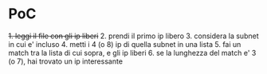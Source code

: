 # PoC

~~1. leggi il file con gli ip liberi~~
2. prendi il primo ip libero
3. considera la subnet in cui e' incluso
4. metti i 4 (o 8) ip di quella subnet in una lista
5. fai un match tra la lista di cui sopra, e gli ip liberi
6. se la lunghezza del match e' 3 (o 7), hai trovato un ip interessante
